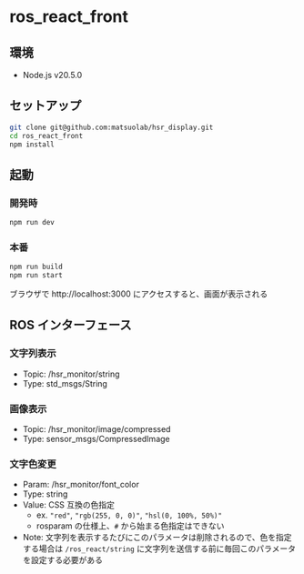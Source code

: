 # ros_react_front

## 環境

- Node.js v20.5.0

## セットアップ

```bash
git clone git@github.com:matsuolab/hsr_display.git
cd ros_react_front
npm install
```

## 起動

### 開発時

```bash
npm run dev
```

### 本番

```bash
npm run build
npm run start
```

ブラウザで http://localhost:3000 にアクセスすると、画面が表示される

## ROS インターフェース

### 文字列表示

- Topic: /hsr_monitor/string
- Type: std_msgs/String

### 画像表示

- Topic: /hsr_monitor/image/compressed
- Type: sensor_msgs/CompressedImage

### 文字色変更

- Param: /hsr_monitor/font_color
- Type: string
- Value: CSS 互換の色指定
  - ex. `"red"`, `"rgb(255, 0, 0)"`, `"hsl(0, 100%, 50%)"`
  - rosparam の仕様上、`#` から始まる色指定はできない
- Note: 文字列を表示するたびにこのパラメータは削除されるので、色を指定する場合は `/ros_react/string` に文字列を送信する前に毎回このパラメータを設定する必要がある

